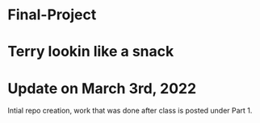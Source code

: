 # Final-Project
<h1>Terry lookin like a snack</h1>
<h1>Update on March 3rd, 2022</h1>
<p>Intial repo creation, work that was done after class is posted under Part 1.</p>
